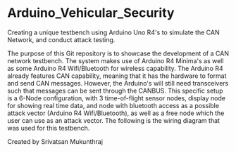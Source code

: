 # Arduino_Vehicular_Security
Creating a unique testbench using Arduino Uno R4's to simulate the CAN Network, and conduct attack testing.

The purpose of this Git repository is to showcase the development of a CAN network testbench.  The system makes use of Arduino R4 Minima's as well as some Arduino R4 Wifi/Bluetooth for wireless capability. The Arduino R4 already features CAN capability, meaning that it has the hardware to format and send CAN messages. However, the Arduino's will still need transceivers such that messages can be sent through the CANBUS. This specific setup is a 6-Node configuration, with 3 time-of-flight sensor nodes, display node for showing real time data, and node with bluetooth access as a possible attack vector (Arduino R4 Wifi/Bluetooth), as well as a free node which the user can use as an attack vector. The following is the wiring diagram that was used for this testbench.

Created by Srivatsan Mukunthraj
